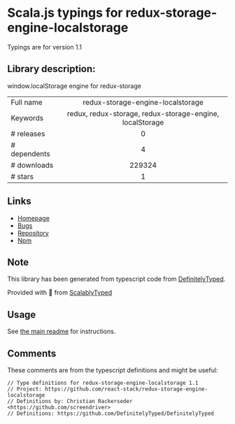 
# Scala.js typings for redux-storage-engine-localstorage

Typings are for version 1.1

## Library description:
window.localStorage engine for redux-storage

|                    |                 |
| ------------------ | :-------------: |
| Full name          | redux-storage-engine-localstorage |
| Keywords           | redux, redux-storage, redux-storage-engine, localStorage |
| # releases         | 0 |
| # dependents       | 4 |
| # downloads        | 229324 |
| # stars            | 1 |

## Links
- [Homepage](https://github.com/react-stack/redux-storage-engine-localstorage)
- [Bugs](https://github.com/react-stack/redux-storage-engine-localstorage/issues)
- [Repository](https://github.com/react-stack/redux-storage-engine-localstorage)
- [Npm](https://www.npmjs.com/package/redux-storage-engine-localstorage)
    


## Note
This library has been generated from typescript code from [DefinitelyTyped](https://definitelytyped.org).

Provided with :purple_heart: from [ScalablyTyped](https://github.com/oyvindberg/ScalablyTyped)

## Usage
See [the main readme](../../readme.md) for instructions.

## Comments

These comments are from the typescript definitions and might be useful:
```
// Type definitions for redux-storage-engine-localstorage 1.1
// Project: https://github.com/react-stack/redux-storage-engine-localstorage
// Definitions by: Christian Rackerseder <https://github.com/screendriver>
// Definitions: https://github.com/DefinitelyTyped/DefinitelyTyped

```

